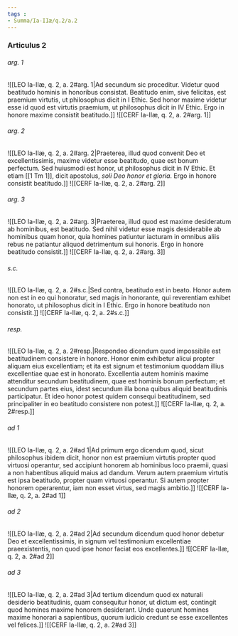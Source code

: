 ```yaml
---
tags : 
- Summa/Ia-IIæ/q.2/a.2
---
```


### Articulus 2

###### arg. 1
![[LEO Ia-IIæ, q. 2, a. 2#arg. 1|Ad secundum sic proceditur. Videtur quod beatitudo hominis in honoribus consistat. Beatitudo enim, sive felicitas, est praemium virtutis, ut philosophus dicit in I Ethic. Sed honor maxime videtur esse id quod est virtutis praemium, ut philosophus dicit in IV Ethic. Ergo in honore maxime consistit beatitudo.]]
![[CERF Ia-IIæ, q. 2, a. 2#arg. 1]]

###### arg. 2
![[LEO Ia-IIæ, q. 2, a. 2#arg. 2|Praeterea, illud quod convenit Deo et excellentissimis, maxime videtur esse beatitudo, quae est bonum perfectum. Sed huiusmodi est honor, ut philosophus dicit in IV Ethic. Et etiam [[1 Tm 1]], dicit apostolus, *soli Deo honor et gloria*. Ergo in honore consistit beatitudo.]]
![[CERF Ia-IIæ, q. 2, a. 2#arg. 2]]

###### arg. 3
![[LEO Ia-IIæ, q. 2, a. 2#arg. 3|Praeterea, illud quod est maxime desideratum ab hominibus, est beatitudo. Sed nihil videtur esse magis desiderabile ab hominibus quam honor, quia homines patiuntur iacturam in omnibus aliis rebus ne patiantur aliquod detrimentum sui honoris. Ergo in honore beatitudo consistit.]]
![[CERF Ia-IIæ, q. 2, a. 2#arg. 3]]

###### s.c.
![[LEO Ia-IIæ, q. 2, a. 2#s.c.|Sed contra, beatitudo est in beato. Honor autem non est in eo qui honoratur, sed magis in honorante, qui reverentiam exhibet honorato, ut philosophus dicit in I Ethic. Ergo in honore beatitudo non consistit.]]
![[CERF Ia-IIæ, q. 2, a. 2#s.c.]]

###### resp.
![[LEO Ia-IIæ, q. 2, a. 2#resp.|Respondeo dicendum quod impossibile est beatitudinem consistere in honore. Honor enim exhibetur alicui propter aliquam eius excellentiam; et ita est signum et testimonium quoddam illius excellentiae quae est in honorato. Excellentia autem hominis maxime attenditur secundum beatitudinem, quae est hominis bonum perfectum; et secundum partes eius, idest secundum illa bona quibus aliquid beatitudinis participatur. Et ideo honor potest quidem consequi beatitudinem, sed principaliter in eo beatitudo consistere non potest.]]
![[CERF Ia-IIæ, q. 2, a. 2#resp.]]

###### ad 1
![[LEO Ia-IIæ, q. 2, a. 2#ad 1|Ad primum ergo dicendum quod, sicut philosophus ibidem dicit, honor non est praemium virtutis propter quod virtuosi operantur, sed accipiunt honorem ab hominibus loco praemii, quasi a non habentibus aliquid maius ad dandum. Verum autem praemium virtutis est ipsa beatitudo, propter quam virtuosi operantur. Si autem propter honorem operarentur, iam non esset virtus, sed magis ambitio.]]
![[CERF Ia-IIæ, q. 2, a. 2#ad 1]]

###### ad 2
![[LEO Ia-IIæ, q. 2, a. 2#ad 2|Ad secundum dicendum quod honor debetur Deo et excellentissimis, in signum vel testimonium excellentiae praeexistentis, non quod ipse honor faciat eos excellentes.]]
![[CERF Ia-IIæ, q. 2, a. 2#ad 2]]

###### ad 3
![[LEO Ia-IIæ, q. 2, a. 2#ad 3|Ad tertium dicendum quod ex naturali desiderio beatitudinis, quam consequitur honor, ut dictum est, contingit quod homines maxime honorem desiderant. Unde quaerunt homines maxime honorari a sapientibus, quorum iudicio credunt se esse excellentes vel felices.]]
![[CERF Ia-IIæ, q. 2, a. 2#ad 3]]

